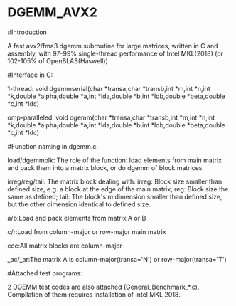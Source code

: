 # DGEMM_AVX2

#Introduction

A fast avx2/fma3 dgemm subroutine for large matrices, written in C and assembly, with 97-99% single-thread performance of Intel MKL(2018) (or 102-105% of OpenBLAS(Haswell))


#Interface in C:

1-thread: void dgemmserial(char *transa,char *transb,int *m,int *n,int *k,double *alpha,double *a,int *lda,double *b,int *ldb,double *beta,double *c,int *ldc)

omp-paralleled: void dgemm(char *transa,char *transb,int *m,int *n,int *k,double *alpha,double *a,int *lda,double *b,int *ldb,double *beta,double *c,int *ldc)




#Function naming in dgemm.c:

load/dgemmblk: The role of the function: load elements from main matrix and pack them into a matrix block, or do dgemm of block matrices

irreg/reg/tail: The matrix block dealing with: 
         irreg: Block size smaller than defined size, e.g. a block at the edge of the main matrix;
           reg: Block size the same as defined;
          tail: The block's m dimension smaller than defined size, but the other dimension identical to defined size.

a/b:Load and pack elements from matrix A or B

c/r:Load from column-major or row-major main matrix

ccc:All matrix blocks are column-major

_ac/_ar:The matrix A is column-major(transa='N') or row-major(transa='T')



#Attached test programs:

2 DGEMM test codes are also attached (General_Benchmark_*.c). Compilation of them requires installation of Intel MKL 2018.
